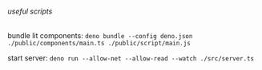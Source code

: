 ###### useful scripts

bundle lit components: 
`deno bundle --config deno.json ./public/components/main.ts ./public/script/main.js`

start server: 
`deno run --allow-net --allow-read --watch ./src/server.ts`
